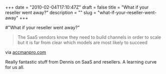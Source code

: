+++
date = "2010-02-04T17:10:47Z"
draft = false
title = "What if your reseller went away?"
description = ""
slug = "what-if-your-reseller-went-away"
+++

#"What if your reseller went away?"


 <div class="posterous_bookmarklet_entry">
 <blockquote class="posterous_short_quote">The SaaS vendors know they need to build channels in order to scale but it is far from clear which models are most likely to succeed</blockquote>

<div class="posterous_quote_citation">via <a href="http://www.accmanpro.com/2010/02/04/what-if-your-reseller-went-away/?utm_campaign=WP%20to%20Twitter&amp;utm_medium=twitter&amp;utm_source=twitter">accmanpro.com</a></div>
 <p>Really fantastic stuff from Dennis on SaaS and resellers. A learning curve for us all.</p></div>
 